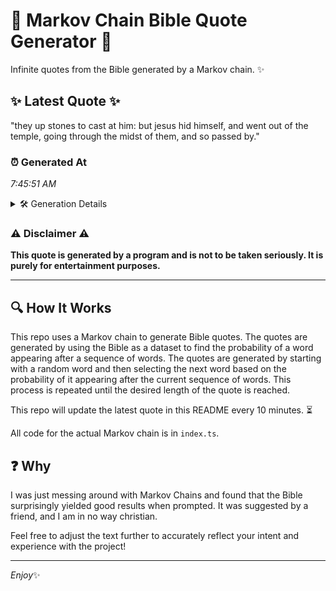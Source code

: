 # 📖 Markov Chain Bible Quote Generator 📖

Infinite quotes from the Bible generated by a Markov chain. ✨

## ✨ Latest Quote ✨
"they up stones to cast at him: but jesus hid himself, and went out of the temple, going through the midst of them, and so passed by."

### ⏰ Generated At
*7:45:51 AM*

<details>
    <summary>🛠️ Generation Details</summary>
    <p>
        <strong>🌱 Seed:</strong> they<br>
        <strong>🔄 Iterations:</strong> 26<br>
        <strong>📜 Context History:</strong><br>[ they ]: up<br>[ they, up ]: stones<br>[ they, up, stones ]: to<br>[ they, up, stones, to ]: cast<br>[ they, up, stones, to, cast ]: at<br>[ they, up, stones, to, cast, at ]: him:<br>[ up, stones, to, cast, at, him: ]: but<br>[ stones, to, cast, at, him:, but ]: jesus<br>[ to, cast, at, him:, but, jesus ]: hid<br>[ cast, at, him:, but, jesus, hid ]: himself,<br>[ at, him:, but, jesus, hid, himself, ]: and<br>[ him:, but, jesus, hid, himself,, and ]: went<br>[ but, jesus, hid, himself,, and, went ]: out<br>[ jesus, hid, himself,, and, went, out ]: of<br>[ hid, himself,, and, went, out, of ]: the<br>[ himself,, and, went, out, of, the ]: temple,<br>[ and, went, out, of, the, temple, ]: going<br>[ went, out, of, the, temple,, going ]: through<br>[ out, of, the, temple,, going, through ]: the<br>[ of, the, temple,, going, through, the ]: midst<br>[ the, temple,, going, through, the, midst ]: of<br>[ temple,, going, through, the, midst, of ]: them,<br>[ going, through, the, midst, of, them, ]: and<br>[ through, the, midst, of, them,, and ]: so<br>[ the, midst, of, them,, and, so ]: passed<br>[ midst, of, them,, and, so, passed ]: by.<br>
    </p>
</details>

### ⚠️ Disclaimer ⚠️
**This quote is generated by a program and is not to be taken seriously. It is purely for entertainment purposes.**

---

## 🔍 How It Works

This repo uses a Markov chain to generate Bible quotes. The quotes are generated by using the Bible as a dataset to find the probability of a word appearing after a sequence of words. The quotes are generated by starting with a random word and then selecting the next word based on the probability of it appearing after the current sequence of words. This process is repeated until the desired length of the quote is reached.

This repo will update the latest quote in this README every 10 minutes. ⏳

All code for the actual Markov chain is in `index.ts`.

## ❓ Why

I was just messing around with Markov Chains and found that the Bible surprisingly yielded good results when prompted. 
It was suggested by a friend, and I am in no way christian.

Feel free to adjust the text further to accurately reflect your intent and experience with the project!

---

*Enjoy*✨
